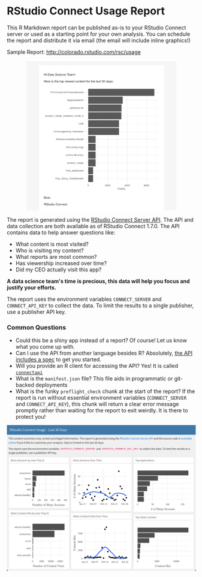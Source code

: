 # RStudio Connect Usage Report

This R Markdown report can be published as-is to your RStudio Connect server or 
used as a starting point for your own analysis. You can schedule the report and 
distribute it via email (the email will include inline graphics!)

Sample Report: http://colorado.rstudio.com/rsc/usage

<center><img src="email-preview.png" width = "400px" height = "400x"></center>

The report is generated using the [RStudio Connect Server
API](https://docs.rstudio.com/connect/api). The API and data collection are both
available as of RStudio Connect 1.7.0. The API contains data to help answer
questions like:

- What content is most visited?
- Who is visiting my content?
- What reports are most common?
- Has viewership increased over time?
- Did my CEO actually visit this app?

**A data science team's time is precious, this data will help you focus and justify your efforts.**

The report uses the environment variables `CONNECT_SERVER` and `CONNECT_API_KEY` to collect the data. To limit the results to a single publisher, use a publisher API key.

### Common Questions

- Could this be a shiny app instead of a report? Of course! Let us know what you come up with.
- Can I use the API from another language besides R? Absolutely, [the API
  includes a spec](https://docs.rstudio.com/connect/api) to get you started.
- Will you provide an R client for accessing the API? Yes! It is called
  [`connectapi`](https://github.com/rstudio/connectapi)
- What is the `manifest.json` file? This file aids in programmatic or git-backed deployments
- What is the funky `preflight_check` chunk at the start of the report? If the
  report is run without essential environment variables (`CONNECT_SERVER` and
  `CONNECT_API_KEY`), this chunk will return a clear error message promptly rather than
  waiting for the report to exit weirdly. It is there to protect you!

<center><img src="report-screenshot.png" width = "600px"></center>

